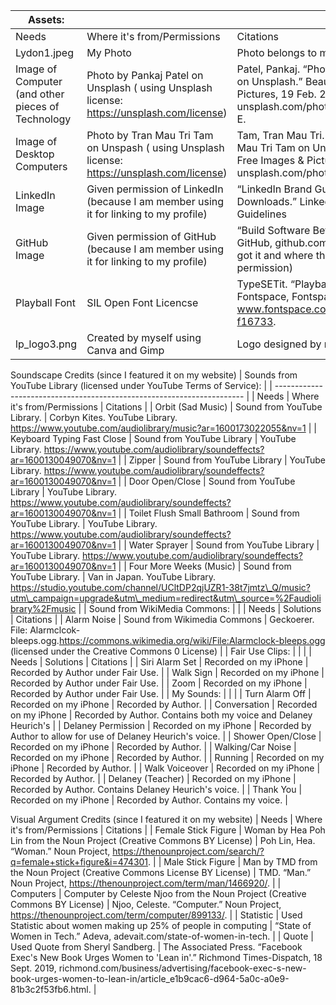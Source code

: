 | Assets:  |                                       |                                                                                                                                                                                       |
|---------------------------------------------------------------------------|---------------------------------------|---------------------------------------------------------------------------------------------------------------------------------------------------------------------------------------|
| Needs                                                                     | Where it's from/Permissions                             | Citations                                                                                                                                                                             |
| Lydon1.jpeg                                                   | My Photo       |    Photo belongs to me.                                                       |
| Image of Computer (and other pieces of Technology                                              | Photo by Pankaj Patel on Unsplash ( using Unsplash license: https://unsplash.com/license)         |     Patel, Pankaj. “Photo by Pankaj Patel on Unsplash.” Beautiful Free Images &amp; Pictures, 19 Feb. 2018, unsplash.com/photos/jmEwNM588-E.                                                                                 |
| Image of Desktop Computers                                                                   |  Photo by Tran Mau Tri Tam on Unspash ( using Unsplash license: https://unsplash.com/license)      | Tam, Tran Mau Tri. “Photo by Tran Mau Tri Tam on Unsplash.” Beautiful Free Images &amp; Pictures, 19 Feb. 2016, unsplash.com/photos/vGsf7HSWOU8.                                                                              |
| LinkedIn Image                                                         | Given permission of LinkedIn (because I am member using it for linking to my profile)       |   “LinkedIn Brand Guidelines: Downloads.” LinkedIn Brand Guidelines | Downloads, brand.linkedin.com/downloads.   (where I got it and where they gave me permission)                                                                                |
| GitHub Image                                                         | Given permission of GitHub (because I am member using it for linking to my profile)       |   “Build Software Better, Together.” GitHub, github.com/logos.    (where I got it and where they gave me permission)                                                                           |
| Playball Font                                                  | SIL Open Font Licencse       |   TypeSETit. “Playball Font: TypeSETit.” Fontspace, Fontspace, 24 Aug. 2019, www.fontspace.com/playball-font-f16733.                                                      | 
|lp_logo3.png                                                 | Created by myself using Canva and Gimp     |    Logo designed by me.                                                      |

Soundscape Credits (since I featured it on my website)
| Sounds from YouTube Library (licensed under YouTube Terms of Service): |
| ---------------------------------------------------------------------- |
| Needs                                                                     | Where it's from/Permissions                             | Citations                                                                                                                                                                             |
| Orbit (Sad Music)                                                      | Sound from YouTube Library. | Corbyn Kites. YouTube Library. https://www.youtube.com/audiolibrary/music?ar=1600173022055&nv=1 |
| Keyboard Typing Fast Close                                             | Sound from YouTube Library | YouTube Library.  https://www.youtube.com/audiolibrary/soundeffects?ar=1600130049070&nv=1 |
| Zipper                                                                 | Sound from YouTube Library | YouTube Library. https://www.youtube.com/audiolibrary/soundeffects?ar=1600130049070&nv=1 |
| Door Open/Close                                                        | Sound from YouTube Library | YouTube Library. https://www.youtube.com/audiolibrary/soundeffects?ar=1600130049070&nv=1 |
| Toilet Flush Small Bathroom                                            | Sound from YouTube Library. | YouTube Library. https://www.youtube.com/audiolibrary/soundeffects?ar=1600130049070&nv=1 |
| Water Sprayer                                                          | Sound from YouTube Library |  YouTube Library. https://www.youtube.com/audiolibrary/soundeffects?ar=1600130049070&nv=1 |
| Four More Weeks (Music)                                                | Sound from YouTube Library. | Van in Japan. YouTube Library. https://studio.youtube.com/channel/UCltDP2qjUZR1-38t7jmtz\_Q/music?utm\_campaign=upgrade&utm\_medium=redirect&utm\_source=%2Faudiolibrary%2Fmusic |
| Sound from WikiMedia Commons:                                          |  |
| Needs                                                                  | Solutions | Citations |
| Alarm Noise                                                            | Sound from Wikimedia Commons | Geckoerer. File: Alarmclcok-bleeps.ogg.https://commons.wikimedia.org/wiki/File:Alarmclock-bleeps.ogg (licensed under the Creative Commons 0 License) |
| Fair Use Clips:                                                        |  |  |
| Needs                                                                  | Solutions | Citations |
| Siri Alarm Set                                                         | Recorded on my iPhone | Recorded by Author under Fair Use. |
| Walk Sign                                                              | Recorded on my iPhone | Recorded by Author under Fair Use. |
| Zoom                                                                   | Recorded on my iPhone | Recorded by Author under Fair Use. |
| My Sounds:                                                             |  |  |
| Turn Alarm Off                                                         | Recorded on my iPhone | Recorded by Author. |
| Conversation                                                           | Recorded on my iPhone | Recorded by Author. Contains both my voice and Delaney Heurich's |
| Delaney Permission                                                     | Recorded on my iPhone | Recorded by Author to allow for use of Delaney Heurich's voice. |
| Shower Open/Close                                                      | Recorded on my iPhone | Recorded by Author. |
| Walking/Car Noise                                                      | Recorded on my iPhone | Recorded by Author. |
| Running                                                                | Recorded on my iPhone | Recorded by Author. |
| Walk Voiceover                                                         | Recorded on my iPhone | Recorded by Author. |
| Delaney (Teacher)                                                      | Recorded on my iPhone | Recorded by Author. Contains Delaney Heurich's voice. |
| Thank You                                                              | Recorded on my iPhone | Recorded by Author. Contains my voice. |


Visual Argument Credits (since I featured it on my website)
| Needs                                                                     | Where it's from/Permissions                             | Citations                                                                                                                                                                             |
| Female Stick Figure                                                      | Woman by Hea Poh Lin from the Noun Project (Creative Commons BY License)          |             Poh Lin, Hea. “Woman.” Noun Project, https://thenounproject.com/search/?q=female+stick+figure&i=474301.                                                                    |
| Male Stick Figure                                               | Man by TMD from the Noun Project (Creative Commons License BY License)           |     TMD. “Man.” Noun Project, https://thenounproject.com/term/man/1466920/.                                                                                   |
| Computers                                                                    |  Computer by Celeste Njoo from the Noun Project (Creative Commons BY License)         | Njoo, Celeste. “Computer.” Noun Project, https://thenounproject.com/term/computer/899133/.                                                                                     |
| Statistic                                                         | Used Statistic about women making up 25% of people in computing        |    “State of Women in Tech.” Adeva, adevait.com/state-of-women-in-tech.                                                                                   |
| Quote                                             | Used Quote from Sheryl Sandberg.      | The Associated Press. “Facebook Exec's New Book Urges Women to 'Lean in'.” Richmond Times-Dispatch, 18 Sept. 2019, richmond.com/business/advertising/facebook-exec-s-new-book-urges-women-to-lean-in/article_e1b9cac6-d964-5a0c-a0e9-81b3c2f53fb6.html.                                                                                     |
